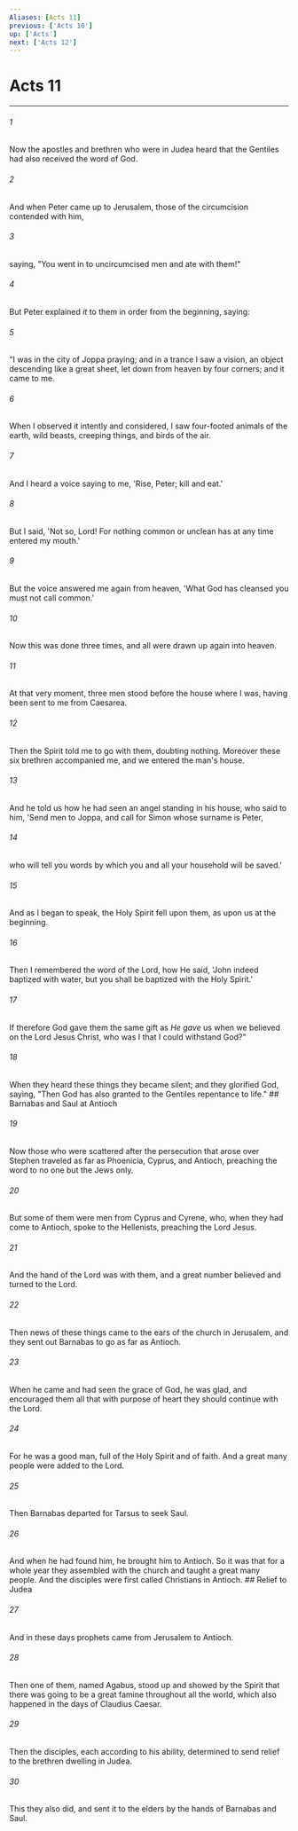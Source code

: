 ```yaml
---
Aliases: [Acts 11]
previous: ['Acts 10']
up: ['Acts']
next: ['Acts 12']
---
```

# Acts 11

***


###### 1 
Now the apostles and brethren who were in Judea heard that the Gentiles had also received the word of God. 

###### 2 
And when Peter came up to Jerusalem, those of the circumcision contended with him, 

###### 3 
saying, "You went in to uncircumcised men and ate with them!" 

###### 4 
But Peter explained _it_ to them in order from the beginning, saying: 

###### 5 
"I was in the city of Joppa praying; and in a trance I saw a vision, an object descending like a great sheet, let down from heaven by four corners; and it came to me. 

###### 6 
When I observed it intently and considered, I saw four-footed animals of the earth, wild beasts, creeping things, and birds of the air. 

###### 7 
And I heard a voice saying to me, 'Rise, Peter; kill and eat.' 

###### 8 
But I said, 'Not so, Lord! For nothing common or unclean has at any time entered my mouth.' 

###### 9 
But the voice answered me again from heaven, 'What God has cleansed you must not call common.' 

###### 10 
Now this was done three times, and all were drawn up again into heaven. 

###### 11 
At that very moment, three men stood before the house where I was, having been sent to me from Caesarea. 

###### 12 
Then the Spirit told me to go with them, doubting nothing. Moreover these six brethren accompanied me, and we entered the man's house. 

###### 13 
And he told us how he had seen an angel standing in his house, who said to him, 'Send men to Joppa, and call for Simon whose surname is Peter, 

###### 14 
who will tell you words by which you and all your household will be saved.' 

###### 15 
And as I began to speak, the Holy Spirit fell upon them, as upon us at the beginning. 

###### 16 
Then I remembered the word of the Lord, how He said, 'John indeed baptized with water, but you shall be baptized with the Holy Spirit.' 

###### 17 
If therefore God gave them the same gift as _He gave_ us when we believed on the Lord Jesus Christ, who was I that I could withstand God?" 

###### 18 
When they heard these things they became silent; and they glorified God, saying, "Then God has also granted to the Gentiles repentance to life." ## Barnabas and Saul at Antioch 

###### 19 
Now those who were scattered after the persecution that arose over Stephen traveled as far as Phoenicia, Cyprus, and Antioch, preaching the word to no one but the Jews only. 

###### 20 
But some of them were men from Cyprus and Cyrene, who, when they had come to Antioch, spoke to the Hellenists, preaching the Lord Jesus. 

###### 21 
And the hand of the Lord was with them, and a great number believed and turned to the Lord. 

###### 22 
Then news of these things came to the ears of the church in Jerusalem, and they sent out Barnabas to go as far as Antioch. 

###### 23 
When he came and had seen the grace of God, he was glad, and encouraged them all that with purpose of heart they should continue with the Lord. 

###### 24 
For he was a good man, full of the Holy Spirit and of faith. And a great many people were added to the Lord. 

###### 25 
Then Barnabas departed for Tarsus to seek Saul. 

###### 26 
And when he had found him, he brought him to Antioch. So it was that for a whole year they assembled with the church and taught a great many people. And the disciples were first called Christians in Antioch. ## Relief to Judea 

###### 27 
And in these days prophets came from Jerusalem to Antioch. 

###### 28 
Then one of them, named Agabus, stood up and showed by the Spirit that there was going to be a great famine throughout all the world, which also happened in the days of Claudius Caesar. 

###### 29 
Then the disciples, each according to his ability, determined to send relief to the brethren dwelling in Judea. 

###### 30 
This they also did, and sent it to the elders by the hands of Barnabas and Saul.
